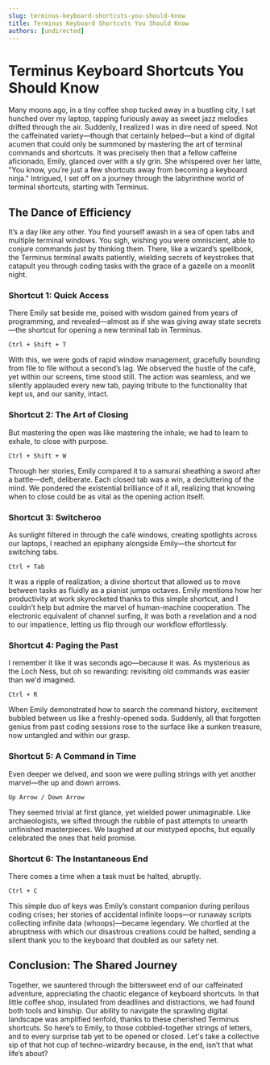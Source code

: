 ```yaml
---
slug: terminus-keyboard-shortcuts-you-should-know
title: Terminus Keyboard Shortcuts You Should Know
authors: [undirected]
---
```



# Terminus Keyboard Shortcuts You Should Know

Many moons ago, in a tiny coffee shop tucked away in a bustling city, I sat hunched over my laptop, tapping furiously away as sweet jazz melodies drifted through the air. Suddenly, I realized I was in dire need of speed. Not the caffeinated variety—though that certainly helped—but a kind of digital acumen that could only be summoned by mastering the art of terminal commands and shortcuts. It was precisely then that a fellow caffeine aficionado, Emily, glanced over with a sly grin. She whispered over her latte, "You know, you’re just a few shortcuts away from becoming a keyboard ninja." Intrigued, I set off on a journey through the labyrinthine world of terminal shortcuts, starting with Terminus. 

## The Dance of Efficiency

It’s a day like any other. You find yourself awash in a sea of open tabs and multiple terminal windows. You sigh, wishing you were omniscient, able to conjure commands just by thinking them. There, like a wizard’s spellbook, the Terminus terminal awaits patiently, wielding secrets of keystrokes that catapult you through coding tasks with the grace of a gazelle on a moonlit night.

### Shortcut 1: Quick Access

There Emily sat beside me, poised with wisdom gained from years of programming, and revealed—almost as if she was giving away state secrets—the shortcut for opening a new terminal tab in Terminus.

```shortcuts
Ctrl + Shift + T
```

With this, we were gods of rapid window management, gracefully bounding from file to file without a second’s lag. We observed the hustle of the café, yet within our screens, time stood still. The action was seamless, and we silently applauded every new tab, paying tribute to the functionality that kept us, and our sanity, intact.

### Shortcut 2: The Art of Closing

But mastering the open was like mastering the inhale; we had to learn to exhale, to close with purpose.

```shortcuts
Ctrl + Shift + W
```

Through her stories, Emily compared it to a samurai sheathing a sword after a battle—deft, deliberate. Each closed tab was a win, a decluttering of the mind. We pondered the existential brilliance of it all, realizing that knowing when to close could be as vital as the opening action itself.

### Shortcut 3: Switcheroo

As sunlight filtered in through the café windows, creating spotlights across our laptops, I reached an epiphany alongside Emily—the shortcut for switching tabs.

```shortcuts
Ctrl + Tab
```

It was a ripple of realization; a divine shortcut that allowed us to move between tasks as fluidly as a pianist jumps octaves. Emily mentions how her productivity at work skyrocketed thanks to this simple shortcut, and I couldn’t help but admire the marvel of human-machine cooperation. The electronic equivalent of channel surfing, it was both a revelation and a nod to our impatience, letting us flip through our workflow effortlessly.

### Shortcut 4: Paging the Past

I remember it like it was seconds ago—because it was. As mysterious as the Loch Ness, but oh so rewarding: revisiting old commands was easier than we'd imagined.

```shortcuts
Ctrl + R
```

When Emily demonstrated how to search the command history, excitement bubbled between us like a freshly-opened soda. Suddenly, all that forgotten genius from past coding sessions rose to the surface like a sunken treasure, now untangled and within our grasp.

### Shortcut 5: A Command in Time

Even deeper we delved, and soon we were pulling strings with yet another marvel—the up and down arrows.

```shortcuts
Up Arrow / Down Arrow
```

They seemed trivial at first glance, yet wielded power unimaginable. Like archaeologists, we sifted through the rubble of past attempts to unearth unfinished masterpieces. We laughed at our mistyped epochs, but equally celebrated the ones that held promise.

### Shortcut 6: The Instantaneous End

There comes a time when a task must be halted, abruptly.

```shortcuts
Ctrl + C
```

This simple duo of keys was Emily’s constant companion during perilous coding crises; her stories of accidental infinite loops—or runaway scripts collecting infinite data (whoops)—became legendary. We chortled at the abruptness with which our disastrous creations could be halted, sending a silent thank you to the keyboard that doubled as our safety net.

## Conclusion: The Shared Journey

Together, we sauntered through the bittersweet end of our caffeinated adventure, appreciating the chaotic elegance of keyboard shortcuts. In that little coffee shop, insulated from deadlines and distractions, we had found both tools and kinship. Our ability to navigate the sprawling digital landscape was amplified tenfold, thanks to these cherished Terminus shortcuts. So here’s to Emily, to those cobbled-together strings of letters, and to every surprise tab yet to be opened or closed. Let's take a collective sip of that hot cup of techno-wizardry because, in the end, isn’t that what life’s about?